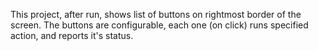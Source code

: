 This project, after run, shows list of buttons on rightmost border of the screen. The buttons are configurable, each one (on click) runs specified action, and reports it's status.
